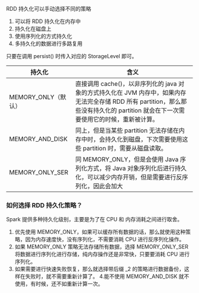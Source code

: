 RDD 持久化可以手动选择不同的策略
1. 可以将 RDD 持久化在内存中
2. 持久化在磁盘上
3. 使用序列化的方式持久化
4. 多持久化的数据进行多路复用

只要在调用 persist() 时传入对应的 StorageLevel 即可。


| 持久化          | 含义                                                         |
| --------------- | ------------------------------------------------------------ |
| MEMORY_ONLY（默认）     | 直接调用 cache()，以非序列化的 java 对象的方式持久化在 JVM 内存中，如果内存无法完全存储 RDD 所有 partition，那么那些没有持久化的 partition 就会在下一次需要使用它的时候，重新被计算。 |
| MEMORY_AND_DISK | 同上，但是当某些 partition 无法存储在内存中时，会持久化到磁盘，下次需要使用这些 partition 时，需要从磁盘读取。 |
| MEMORY_ONLY_SER | 同 MEMORY_ONLY，但是会使用 Java 序列化方式，将 Java 对象序列化后进行持久化，可以减少内存开销，但是需要进行反序列化，因此会加大 |

### 如何选择 RDD 持久化策略？
Spark 提供多种持久化级别，主要是为了在 CPU 和 内存消耗之间进行取舍。
1. 优先使用 MEMORY_ONLY，如果可以缓存所有数据的话，那么就使用这种策略，因为内存速度快，没有序列化，不需要消耗 CPU 进行反序列化操作。
2. 如果 MEMORY_ONLY 策略无法存储所有数据，选择 MEMORY_ONLY_SER 将数据进行序列化进行存储，纯内存操作还是非常快，只要要消耗 CPU 进行序列化。
3. 如果需要进行快速失败恢复，那么就选择带后缀 _2 的策略进行数据备份，这样在失败时，就不需要重新计算了。
4.能不使用 MEMORY_AND_DISK 就不使用，有时候，还不如重新计算一次。